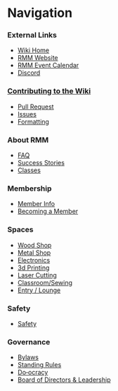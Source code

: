 # Navigation

### External Links

*   [Wiki Home](Home)
*   [RMM Website](https://www.redmountainmakers.org/)
*   [RMM Event Calendar](https://www.redmountainmakers.org/Calendar)
*   [Discord](https://discord.gg/ZBq9rR4QGc)

### [Contributing to the Wiki](Contributing-to-the-Wiki)
*   [Pull Request](https://docs.github.com/en/pull-requests/collaborating-with-pull-requests/proposing-changes-to-your-work-with-pull-requests/creating-a-pull-request)
*   [Issues](https://github.com/redmountainmakers/wiki/issues)
*   [Formatting](https://docs.github.com/en/get-started/writing-on-github/getting-started-with-writing-and-formatting-on-github/basic-writing-and-formatting-syntax)

### About RMM

*   [FAQ](https://www.redmountainmakers.org/FAQ)
*   [Success Stories](https://www.redmountainmakers.org/Success-Stories-at-RMM)
*   [Classes](https://www.redmountainmakers.org/classes/)

### Membership
*   [Member Info]()
*   [Becoming a Member](https://www.redmountainmakers.org/join-us)

### Spaces

*   [Wood Shop](Wood-Shop)
*   [Metal Shop](Metal-Shop)
*   [Electronics](Electronics)
*   [3d Printing](3d-Printing)
*   [Laser Cutting](Laser-Cutting)
*   [Classroom/Sewing]()
*   [Entry / Lounge]() 

### Safety

*   [Safety](Safety)

### Governance

*   [Bylaws](Bylaws)
*   [Standing Rules]()
*   [Do‐ocracy](Do‐ocracy)
*   [Board of Directors & Leadership](Board-of-Directors-&-Leadership)
<!--*   [Business plan](https://drive.google.com/file/d/0B8cVExho03rPZ2FEanJiVU9hTHM/view?usp=sharing)-->
